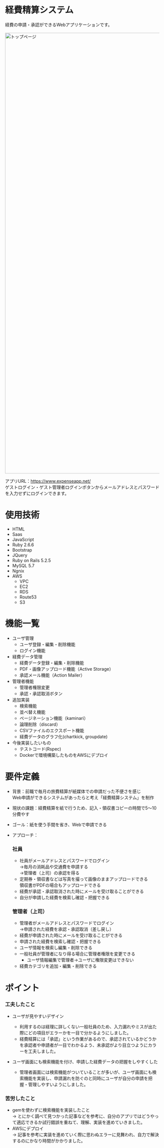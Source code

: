 # 経費精算システム
  経費の申請・承認ができるWebアプリケーションです。<br>  
  <img width="1433" alt="トップページ" src="https://user-images.githubusercontent.com/76086661/114688094-58a33400-9d4f-11eb-8211-2a9edd1a41cd.png">

  アプリURL：https://www.expenseapp.net/ <br>
  ゲストログイン・ゲスト管理者ログインボタンからメールアドレスとパスワードを入力せずにログインできます。

# 使用技術
- HTML
- Saas
- JavaScript
- Ruby 2.6.6
- Bootstrap
- JQuery
- Ruby on Rails 5.2.5
- MySQL 5.7
- Ngnix
- AWS
  - VPC
  - EC2
  - RDS
  - Route53
  - S3

# 機能一覧
- ユーザ管理
  - ユーザ登録・編集・削除機能
  - ログイン機能
- 経費データ管理
  - 経費データ登録・編集・削除機能
  - PDF・画像アップロード機能（Active Storage）
  - 承認メール機能（Action Mailer）
- 管理者機能
  - 管理者権限変更
  - 承認・承認取消ボタン
- 追加実装
  - 検索機能
  - 並べ替え機能
  - ページネーション機能（kaminari）
  - 論理削除（discard）
  - CSVファイルのエクスポート機能
  - 経費データのグラフ化(chartkick, groupdate)
- 今後実装したいもの
  - テストコード(Rspec)
  - Dockerで環境構築したものをAWSにデプロイ

# 要件定義
* 背景：前職で毎月の旅費精算が紙媒体での申請だった不便さを感じ<br>
        Web申請ができるシステムがあったらと考え「経費精算システム」を制作 
* 現状の課題：経費精算を紙で行うため、記入・領収書コピーの時間で5〜10分費やす 
* ゴール：紙を使う手間を省き、Webで申請できる 
* アプローチ：
  ### 社員
    * 社員がメールアドレスとパスワードでログイン<br>
      →毎月の消耗品や交通費を申請する<br>
      →管理者（上司）の承認を得る<br>
    * 定期券・領収書などは写真を撮って画像のままアップロードできる<br>
      領収書がPDFの場合もアップロードできる
    * 経費が承認・承認取消された時にメールを受け取ることができる
    * 自分が申請した経費を検索し確認・把握できる

  ### 管理者（上司）
    * 管理者がメールアドレスとパスワードでログイン<br>
      →申請された経費を承認・承認取消（差し戻し）
    * 経費が申請された時にメールを受け取ることができる
    * 申請された経費を検索し確認・把握できる
    * ユーザ情報を検索し編集・削除できる
    * 一般社員が管理者になり得る場合に管理者権限を変更できる
        * ユーザ情報編集で管理者→ユーザに権限変更はできない
    * 経費カテゴリを追加・編集・削除できる

# ポイント
### 工夫したこと
- ユーザが見やすいデザイン<br>
  - 利用するのは経理に詳しくない一般社員のため、入力漏れやミスが出た際にどの項目がエラーかを一目で分かるようにしました。<br>
  - 経費精算には「承認」という作業があるので、承認されているかどうかを承認者や申請者が一目でわかるよう、未承認がより目立つようにカラーを工夫しました。<br>

- ユーザ画面にも検索機能を付け、申請した経費データの把握をしやすくした<br>
  - 管理者画面には検索機能がついていることが多いが、ユーザ画面にも検索機能を実装し、申請漏れを防ぐのと同時にユーザが自分の申請を把握・管理しやすいようにしました。

### 苦労したこと
- gemを使わずに検索機能を実装したこと<br>
  → とにかく調べて見つかった記事などを参考に、自分のアプリではどうやって適応できるか試行錯誤を重ねて、理解、実装を進めていきました。
- AWSにデプロイ<br>
  → 記事を参考に実装を進めていく際に思わぬエラーに見舞われ、自力で解決するのにかなり時間がかかりました。
